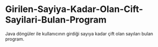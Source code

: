 # Girilen-Sayiya-Kadar-Olan-Cift-Sayilari-Bulan-Program
Java döngüler ile kullanıcının girdiği sayıya kadar çift olan sayıları bulan program.
